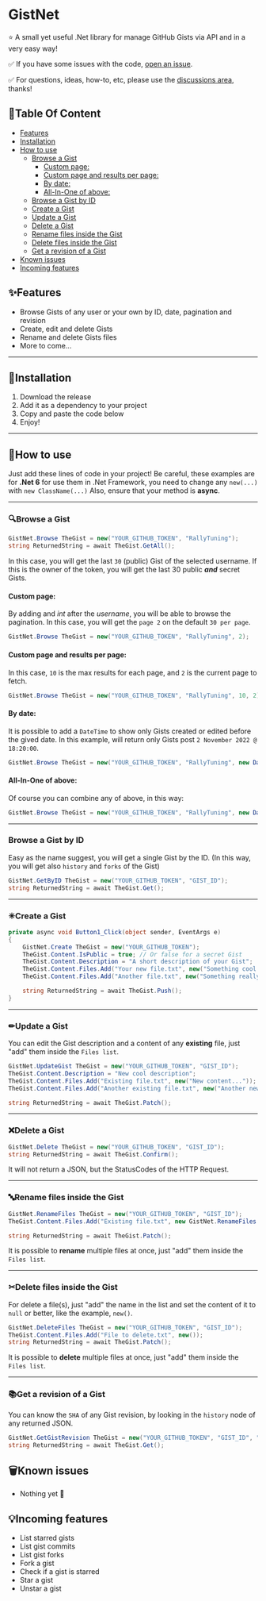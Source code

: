 # GistNet
⭐ A small yet useful .Net library for manage GitHub Gists via API and in a very easy way!

✅ If you have some issues with the code, [open an issue](https://github.com/RallyTuning/GistNet/issues).

✅ For questions, ideas, how-to, etc, please use the [discussions area](https://github.com/RallyTuning/GistNet/discussions), thanks!

## 🧭Table Of Content
  - [Features](#features)
  - [Installation](#installation)
  - [How to use](#how-to-use)
    - [Browse a Gist](#browse-a-gist)
      - [Custom page:](#custom-page)
      - [Custom page and results per page:](#custom-page-and-results-per-page)
      - [By date:](#by-date)
      - [All-In-One of above:](#all-in-one-of-above)
    - [Browse a Gist by ID](#browse-a-gist-by-id)
    - [Create a Gist](#create-a-gist)
    - [Update a Gist](#update-a-gist)
    - [Delete a Gist](#delete-a-gist)
    - [Rename files inside the Gist](#rename-files-inside-the-gist)
    - [Delete files inside the Gist](#delete-files-inside-the-gist)
    - [Get a revision of a Gist](#get-a-revision-of-a-gist)
  - [Known issues](#known-issues)
  - [Incoming features](#incoming-features)

## ✨Features
- Browse Gists of any user or your own by ID, date, pagination and revision
- Create, edit and delete Gists
- Rename and delete Gists files
- More to come...

---
## 🔌Installation
1. Download the release
2. Add it as a dependency to your project
3. Copy and paste the code below
4. Enjoy!

---
## 📐How to use
Just add these lines of code in your project!
Be careful, these examples are for **.Net 6** for use them in .Net Framework, you need to change any `new(...)` with `new ClassName(...)`
Also, ensure that your method is **async**.

---
### 🔍Browse a Gist
```c#
GistNet.Browse TheGist = new("YOUR_GITHUB_TOKEN", "RallyTuning");
string ReturnedString = await TheGist.GetAll();
```
In this case, you will get the last `30` (public) Gist of the selected username. If this is the owner of the token, you will get the last 30 public ***and*** secret Gists.

#### Custom page:
By adding and *int* after the *username*, you will be able to browse the pagination. In this case, you will get the `page 2` on the default `30 per page`.
```c#
GistNet.Browse TheGist = new("YOUR_GITHUB_TOKEN", "RallyTuning", 2);
```

#### Custom page and results per page:
In this case, `10` is the max results for each page, and `2` is the current page to fetch.
```c#
GistNet.Browse TheGist = new("YOUR_GITHUB_TOKEN", "RallyTuning", 10, 2);
```

#### By date:
It is possible to add a `DateTime` to show only Gists created or edited before the gived date.
In this example, will return only Gists post `2 November 2022 @ 18:20:00`.
```c#
GistNet.Browse TheGist = new("YOUR_GITHUB_TOKEN", "RallyTuning", new DateTime(2022, 11, 2, 18, 20, 0));
```

#### All-In-One of above:
Of course you can combine any of above, in this way:
```c#
GistNet.Browse TheGist = new("YOUR_GITHUB_TOKEN", "RallyTuning", new DateTime(2022, 11, 2, 18, 20, 0), 10, 2);
```

---
### Browse a Gist by ID
Easy as the name suggest, you will get a single Gist by the ID. (In this way, you will get also `history` and `forks` of the Gist)
```c#
GistNet.GetByID TheGist = new("YOUR_GITHUB_TOKEN", "GIST_ID");
string ReturnedString = await TheGist.Get();
```

---
### ✳Create a Gist
```c#
private async void Button1_Click(object sender, EventArgs e)
{
    GistNet.Create TheGist = new("YOUR_GITHUB_TOKEN");
    TheGist.Content.IsPublic = true; // Or false for a secret Gist
    TheGist.Content.Description = "A short description of your Gist";
    TheGist.Content.Files.Add("Your new file.txt", new("Something cool inside the file"));
    TheGist.Content.Files.Add("Another file.txt", new("Something really really cool"));

    string ReturnedString = await TheGist.Push();
}
```

---
### ✏Update a Gist
You can edit the Gist description and a content of any **existing** file, just "add" them inside the `Files list`.
```c#
GistNet.UpdateGist TheGist = new("YOUR_GITHUB_TOKEN", "GIST_ID");
TheGist.Content.Description = "New cool description";
TheGist.Content.Files.Add("Existing file.txt", new("New content..."));
TheGist.Content.Files.Add("Another existing file.txt", new("Another new content of the file..."));

string ReturnedString = await TheGist.Patch();
```

---
### ❌Delete a Gist
```c#
GistNet.Delete TheGist = new("YOUR_GITHUB_TOKEN", "GIST_ID");
string ReturnedString = await TheGist.Confirm();
```
It will not return a JSON, but the StatusCodes of the HTTP Request.

---
### 🔤Rename files inside the Gist

```c#
GistNet.RenameFiles TheGist = new("YOUR_GITHUB_TOKEN", "GIST_ID");
TheGist.Content.Files.Add("Existing file.txt", new GistNet.RenameFiles.Details.FileContent("New name.txt"));

string ReturnedString = await TheGist.Patch();
```
It is possible to **rename** multiple files at once, just "add" them inside the `Files list`.

---
### ✂Delete files inside the Gist
For delete a file(s), just "add" the name in the list and set the content of it to `null` or better, like the example, `new()`.

```c#
GistNet.DeleteFiles TheGist = new("YOUR_GITHUB_TOKEN", "GIST_ID");
TheGist.Content.Files.Add("File to delete.txt", new());
string ReturnedString = await TheGist.Patch();
```
It is possible to **delete** multiple files at once, just "add" them inside the `Files list`.

---
### 📚Get a revision of a Gist
You can know the `SHA` of any Gist revision, by looking in the `history` node of any returned JSON.
```c#
GistNet.GetGistRevision TheGist = new("YOUR_GITHUB_TOKEN", "GIST_ID", "SHA_OF_THE_REVISION");
string ReturnedString = await TheGist.Get();
```


## 🗑Known issues

- Nothing yet 🥳


## 💡Incoming features

- List starred gists
- List gist commits
- List gist forks
- Fork a gist
- Check if a gist is starred
- Star a gist
- Unstar a gist